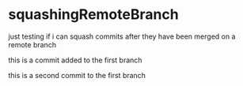 # squashingRemoteBranch

just testing if i can squash commits after they have been merged on a remote branch

this is a commit added to the first branch

this is a second commit to the first branch
